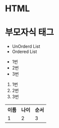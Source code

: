 # HTML 



# 부모자식 태그
- UnOrderd List
- Ordered List

<ul>
  <li>1번</li>
  <li>2번</li>
  <li>3번</li>
</ul>

<ol>
  <li>1번</li>
  <li>2번</li>
  <li>3번</li>
</ol>


<table>
  <tr>
    <th>이름</th>
    <th>나이</th>
    <th>순서</th>
  </tr>
  
  <tr>
    <td>1</td>
    <td>2</td>
    <td>3</td>
  </tr>
</table>


